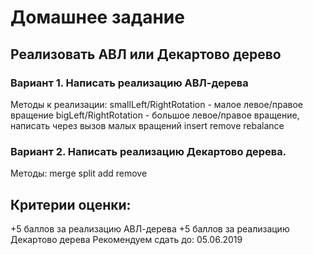 # Домашнее задание

## Реализовать АВЛ или Декартово дерево
### Вариант 1. Написать реализацию АВЛ-дерева
Методы к реализации:
    smallLeft/RightRotation - малое левое/правое вращение
    bigLeft/RightRotation - большое левое/правое вращение, написать через вызов малых вращений
    insert
    remove
    rebalance

### Вариант 2. Написать реализацию Декартово дерева.
Методы:
    merge
    split
    add
    remove

## Критерии оценки:
+5 баллов за реализацию АВЛ-дерева
+5 баллов за реализацию Декартово дерева
Рекомендуем сдать до: 05.06.2019 
